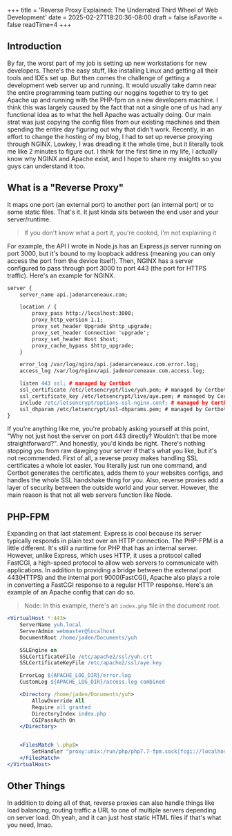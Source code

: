 +++
title = 'Reverse Proxy Explained: The Underrated Third Wheel of Web Development'
date = 2025-02-27T18:20:36-08:00
draft = false
isFavorite = false
readTime=4
+++
## Introduction

By far, the worst part of my job is setting up new workstations for new developers. There's the easy stuff, like installing Linux and getting all their tools and IDEs set up. But then comes the challenge of getting a development web server up and running. It would usually take damn near the entire programming team putting our noggins together to try to get Apache up and running with the PHP-fpm on a new developers machine. I think this was largely caused by the fact that not a single one of us had any functional idea as to what the hell Apache was actually doing. Our main strat was just copying the config files from our existing machines and then spending the entire day figuring out why that didn't work. Recently, in an effort to change the hosting of my blog, I had to set up reverse proxying through NGINX. Lowkey, I was dreading it the whole time, but it literally took me like 2 minutes to figure out. I think for the first time in my life, I actually know why NGINX and Apache exist, and I hope to share my insights so you guys can understand it too. 

## What is a "Reverse Proxy"

It maps one port (an external port) to another port (an internal port) or to some static files. That's it. It just kinda sits between the end user and your server/runtime.

> If you don't know what a port it, you're cooked, I'm not explaining it

For example, the API I wrote in Node.js has an Express.js server running on port 3000, but it's bound to my loopback address (meaning you can only access the port from the device itself). Then, NGINX has a server configured to pass through port 3000 to port 443 (the port for HTTPS traffic). Here's an example for NGINX.

```apache
server {
	server_name api.jadenarceneaux.com;

	location / {
		proxy_pass http://localhost:3000;
		proxy_http_version 1.1;
		proxy_set_header Upgrade $http_upgrade;
		proxy_set_header Connection 'upgrade';
		proxy_set_header Host $host;
		proxy_cache_bypass $http_upgrade;
	}

	error_log /var/log/nginx/api.jadenarceneaux.com.error.log;
	access_log /var/log/nginx/api.jadenarceneaux.com.access.log;

	listen 443 ssl; # managed by Certbot
	ssl_certificate /etc/letsencrypt/live/yuh.pem; # managed by Certbot
	ssl_certificate_key /etc/letsencrypt/live/aye.pem; # managed by Certbot
	include /etc/letsencrypt/options-ssl-nginx.conf; # managed by Certbot
	ssl_dhparam /etc/letsencrypt/ssl-dhparams.pem; # managed by Certbot
}
```

If you're anything like me, you're probably asking yourself at this point, "Why not just host the server on port 443 directly? Wouldn't that be more straightforward?". And honestly, you'd kinda be right. There's nothing stopping you from raw dawging your server if that's what you like, but it's not recommended. First of all, a reverse proxy makes handling SSL certificates a whole lot easier.  You literally just run one command, and Certbot generates the certificates, adds them to your websites configs, and handles the whole SSL handshake thing for you. Also, reverse proxies add a layer of security between the outside world and your server. However, the main reason is that not all web servers function like Node.

## PHP-FPM

Expanding on that last statement. Express is cool because its server typically responds in plain text over an HTTP connection. The PHP-FPM is a little different. It's still a runtime for PHP that has an internal server. However, unlike Express, which uses HTTP, it uses a protocol called FastCGI, a high-speed protocol to allow web servers to communicate with applications. In addition to providing a bridge between the external port 443(HTTPS) and the internal port 9000(FastCGI), Apache also plays a role in converting a FastCGI response to a regular HTTP response. Here's an example of an Apache config that can do so. 

> Node: In this example, there's an `index.php` file in the document root. 

```apache
<VirtualHost *:443>
	ServerName yuh.local
	ServerAdmin webmaster@localhost
	DocumentRoot /home/jaden/Documents/yuh

	SSLEngine on
	SSLCertificateFile /etc/apache2/ssl/yuh.crt
	SSLCertificateKeyFile /etc/apache2/ssl/aye.key

	ErrorLog ${APACHE_LOG_DIR}/error.log
	CustomLog ${APACHE_LOG_DIR}/access.log combined

	<Directory /home/jaden/Documents/yuh>
		AllowOverride All
		Require all granted
		DirectoryIndex index.php
		CGIPassAuth On
	</Directory>


	<FilesMatch \.php$>
		SetHandler "proxy:unix:/run/php/php7.7-fpm.sock|fcgi://localhost"
	</FilesMatch>
</VirtualHost>
```

## Other Things

In addition to doing all of that, reverse proxies can also handle things like load balancing, routing traffic a URL to one of multiple servers depending on server load. Oh yeah, and it can just host static HTML files if that's what you need, lmao.
 